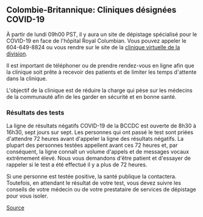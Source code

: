 ## Colombie-Britannique: Cliniques désignées COVID-19

À partir de lundi 09h00 PST, il y aura un site de dépistage spécialisé pour le COVID-19 en face de l'hôpital Royal Columbian. Vous pouvez appeler le 604-649-8824 ou vous rendre sur le site de la [clinique virtuelle de la division](https://www.divisionsbc.ca/fraser-northwest/influenza-symptom-testing-center?utm_source=Fraser+Northwest+Division+Members&utm_campaign=a1844c851f-EMAIL_CAMPAIGN_2020_03_12_11_43https://www.divisionsbc.ca/fraser-northwest/influenza-symptom-testing-center?utm_source=Fraser_01&utm_medium=email&utm_term=0_916bba9feb-a1844c851f-137196041&mc_cid=a1844c851f#nomination).

Il est important de téléphoner ou de prendre rendez-vous en ligne afin que la clinique soit prête à recevoir des patients et de limiter les temps d'attente dans la clinique.

L'objectif de la clinique est de réduire la charge qui pèse sur les médecins de la communauté afin de les garder en sécurité et en bonne santé.

### Résultats des tests

La ligne de résultats négatifs COVID-19 de la BCCDC est ouverte de 8h30 à 16h30, sept jours sur sept. Les personnes qui ont passé le test sont priées d'attendre 72 heures avant d'appeler la ligne des résultats négatifs. La plupart des personnes testées appellent avant ces 72 heures et, par conséquent, la ligne connaît un volume d'appels et de messages vocaux extrêmement élevé. Nous vous demandons d'être patient et d'essayer de rappeler si le test a été effectué il y a plus de 72 heures.

Si une personne est testée positive, la santé publique la contactera. Toutefois, en attendant le résultat de votre test, vous devez suivre les conseils de votre médecin ou de votre prestataire de services de dépistage pour vous isoler.

[Source](http://www.bccdc.ca/health-info/diseases-conditions/covid-19/testing-isolation)
